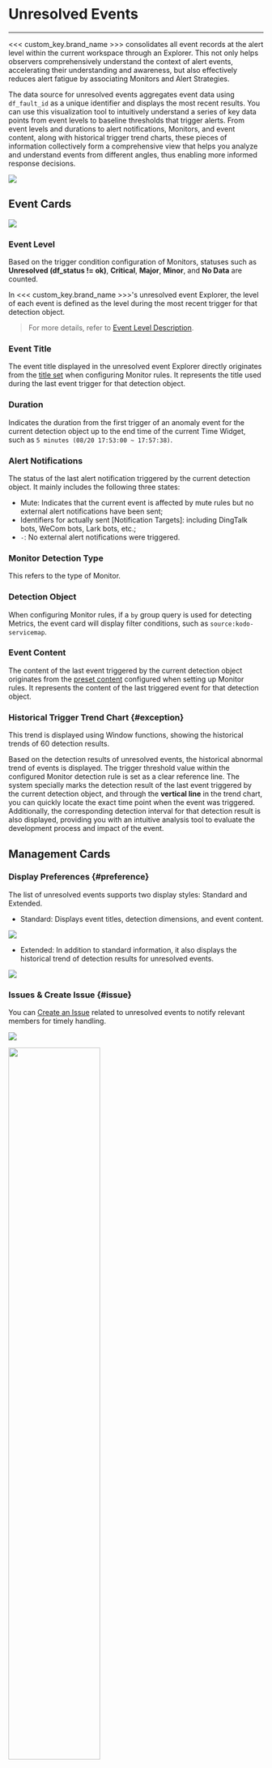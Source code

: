 # Unresolved Events
---

<<< custom_key.brand_name >>> consolidates all event records at the alert level within the current workspace through an Explorer. This not only helps observers comprehensively understand the context of alert events, accelerating their understanding and awareness, but also effectively reduces alert fatigue by associating Monitors and Alert Strategies.

The data source for unresolved events aggregates event data using `df_fault_id` as a unique identifier and displays the most recent results. You can use this visualization tool to intuitively understand a series of key data points from event levels to baseline thresholds that trigger alerts. From event levels and durations to alert notifications, Monitors, and event content, along with historical trigger trend charts, these pieces of information collectively form a comprehensive view that helps you analyze and understand events from different angles, thus enabling more informed response decisions.

![](../img/5.event_6.png)

## Event Cards

![](../img/event-card.png)

### Event Level

Based on the trigger condition configuration of Monitors, statuses such as **Unresolved (df_status != ok)**, **Critical**, **Major**, **Minor**, and **No Data** are counted.

In <<< custom_key.brand_name >>>'s unresolved event Explorer, the level of each event is defined as the level during the most recent trigger for that detection object.

> For more details, refer to [Event Level Description](../../monitoring/monitor/event-level-description.md).

### Event Title

The event title displayed in the unresolved event Explorer directly originates from the [title set](../../monitoring/monitor/mutation-detection.md#event-content) when configuring Monitor rules. It represents the title used during the last event trigger for that detection object.

### Duration

Indicates the duration from the first trigger of an anomaly event for the current detection object up to the end time of the current Time Widget, such as `5 minutes (08/20 17:53:00 ~ 17:57:38)`.

### Alert Notifications

The status of the last alert notification triggered by the current detection object. It mainly includes the following three states:

- Mute: Indicates that the current event is affected by mute rules but no external alert notifications have been sent;
- Identifiers for actually sent [Notification Targets]: including DingTalk bots, WeCom bots, Lark bots, etc.;
- `-`: No external alert notifications were triggered.

### Monitor Detection Type

This refers to the type of Monitor.

### Detection Object

When configuring Monitor rules, if a `by` group query is used for detecting Metrics, the event card will display filter conditions, such as `source:kodo-servicemap`.

### Event Content

The content of the last event triggered by the current detection object originates from the [preset content](../../monitoring/monitor/mutation-detection.md#event-content) configured when setting up Monitor rules. It represents the content of the last triggered event for that detection object.

### Historical Trigger Trend Chart {#exception}

This trend is displayed using Window functions, showing the historical trends of 60 detection results.

Based on the detection results of unresolved events, the historical abnormal trend of events is displayed. The trigger threshold value within the configured Monitor detection rule is set as a clear reference line. The system specially marks the detection result of the last event triggered by the current detection object, and through the **vertical line** in the trend chart, you can quickly locate the exact time point when the event was triggered. Additionally, the corresponding detection interval for that detection result is also displayed, providing you with an intuitive analysis tool to evaluate the development process and impact of the event.


## Management Cards

### Display Preferences {#preference}

The list of unresolved events supports two display styles: Standard and Extended.

- Standard: Displays event titles, detection dimensions, and event content.

![](../img/event-1-1.png)

- Extended: In addition to standard information, it also displays the historical trend of detection results for unresolved events.

![](../img/event.png)


### Issues & Create Issue {#issue}

You can [Create an Issue](../../exception/issue.md#event) related to unresolved events to notify relevant members for timely handling.
 
![](../img/event-2.png)

<img src="../../img/event-3.png" width="60%" >

If the current event is associated with an Incident, clicking the icon allows you to directly jump to the view:

<img src="../../img/event_jump_to_issue.png" width="80%" >

### Resolved Events {#recover}

An event's status is normal (`df_sub_status = ok`) when it becomes a resolved event. Recovery rules can be set in [Monitors](../../monitoring/monitor/index.md) or manually resolved.

Resolved events are divided into four types:

| <div style="width: 140px">Name</div>       | `df_status` | Description                                                    |
| :------------- | :-------- | :----------------------------------------------------------- |
| Resolved           | ok        | Previously detected "Critical", "Major", "Minor" anomalies; if they don't re-trigger within N detections, it is considered resolved. |
| Data Gap Resolved     | ok        | If data reporting stops and then resumes, it is judged as resolved. |
| Data Gap Treated as Resolved | ok        | If detection data shows a gap, it is treated as a normal state. |
| Manually Resolved       | ok        | Users can manually click to resolve, supporting single or batch recovery.         |



## Further Reading

<font size=2>

<div class="grid cards" markdown>

- [<font color="coral"> :fontawesome-solid-arrow-right-long: &nbsp; Event Details</font>](event-details.md)

</div>

<div class="grid cards" markdown>

- [<font color="coral"> :fontawesome-solid-arrow-right-long: &nbsp; All Event Explorers</font>](./event-list.md)

</div>


<div class="grid cards" markdown>

- [<font color="coral"> :fontawesome-solid-arrow-right-long: &nbsp; The Power of Explorers</font>](../../getting-started/function-details/explorer-search.md)

</div>

<div class="grid cards" markdown>

- [<font color="coral"> :fontawesome-solid-arrow-right-long: &nbsp; Visualizing Event Data Through Alert Statistics Charts</font>](../../scene/visual-chart/alert-statistics.md)

</div>



</font>